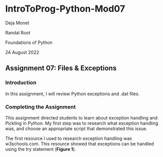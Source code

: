 # IntroToProg-Python-Mod07

Deja Monet

Randal Root

Foundations of Python

24 August 2022

## Assignment 07: Files & Exceptions

### Introduction

In this assignment, I will review Python exceptions and .dat files.

### Completing the Assignment

This assignment directed students to learn about exception handling and Pickling in Python. My first step was to research what exception handling was, and choose an appropriate script that demonstrated this issue.

The first resource I used to research exception handling was w3schools.com. This resource showed that exceptions can be handled using the try statement (**Figure 1**). 
